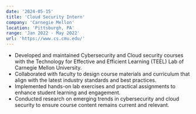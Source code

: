 ```yaml
---
date: '2024-05-15'
title: 'Cloud Security Intern'
company: 'Carnegie Mellon'
location: 'Pittsburgh, PA'
range: 'Jan 2022 - May 2022'
url: 'https://www.cs.cmu.edu/'
---
```


- Developed and maintained Cybersecurity and Cloud security courses with the Technology for Effective and Efficient Learning (TEEL) Lab of Carnegie Mellon University.
- Collaborated with faculty to design course materials and curriculum that align with the latest industry standards and best practices.
- Implemented hands-on lab exercises and practical assignments to enhance student learning and engagement.
- Conducted research on emerging trends in cybersecurity and cloud security to ensure course content remains current and relevant.
